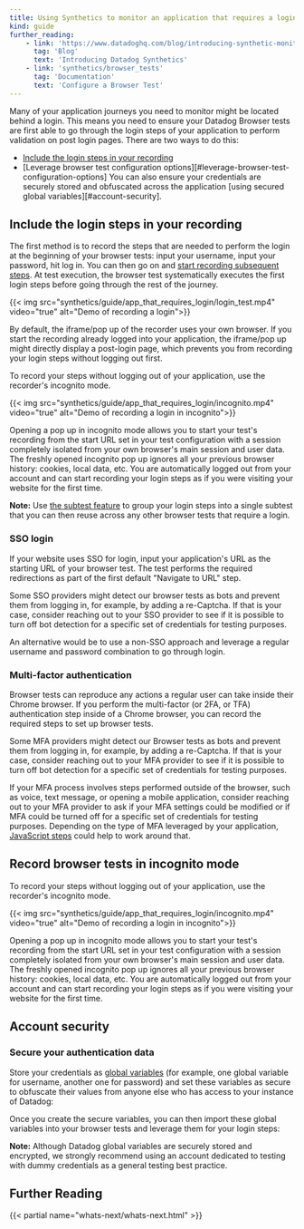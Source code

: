 ```yaml
---
title: Using Synthetics to monitor an application that requires a login
kind: guide
further_reading:
    - link: 'https://www.datadoghq.com/blog/introducing-synthetic-monitoring/'
      tag: 'Blog'
      text: 'Introducing Datadog Synthetics'
    - link: 'synthetics/browser_tests'
      tag: 'Documentation'
      text: 'Configure a Browser Test'
---
```


Many of your application journeys you need to monitor might be located behind a login. This means you need to ensure your Datadog Browser tests are first able to go through the login steps of your application to perform validation on post login pages. There are two ways to do this:

- [Include the login steps in your recording](#include-the-login-in-your-recording)
- [Leverage browser test configuration options][#leverage-browser-test-configuration-options]
You can also ensure your credentials are securely stored and obfuscated across the application [using secured global variables][#account-security].
## Include the login steps in your recording

The first method is to record the steps that are needed to perform the login at the beginning of your browser tests: input your username, input your password, hit log in. You can then go on and [start recording subsequent steps][1].
At test execution, the browser test systematically executes the first login steps before going through the rest of the journey.

{{< img src="synthetics/guide/app_that_requires_login/login_test.mp4" video="true" alt="Demo of recording a login">}}

By default, the iframe/pop up of the recorder uses your own browser. If you start the recording already logged into your application, the iframe/pop up might directly display a post-login page, which prevents you from recording your login steps without logging out first.

To record your steps without logging out of your application, use the recorder's incognito mode.

{{< img src="synthetics/guide/app_that_requires_login/incognito.mp4" video="true" alt="Demo of recording a login in incognito">}}

Opening a pop up in incognito mode allows you to start your test's recording from the start URL set in your test configuration with a session completely isolated from your own browser's main session and user data. The freshly opened incognito pop up ignores all your previous browser history: cookies, local data, etc. You are automatically logged out from your account and can start recording your login steps as if you were visiting your website for the first time.

**Note:** Use [the subtest feature][2] to group your login steps into a single subtest that you can then reuse across any other browser tests that require a login.

### SSO login

If your website uses SSO for login, input your application's URL as the starting URL of your browser test. The test performs the required redirections as part of the first default "Navigate to URL" step.

Some SSO providers might detect our browser tests as bots and prevent them from logging in, for example, by adding a re-Captcha. If that is your case, consider reaching out to your SSO provider to see if it is possible to turn off bot detection for a specific set of credentials for testing purposes.

An alternative would be to use a non-SSO approach and leverage a regular username and password combination to go through login.

### Multi-factor authentication

Browser tests can reproduce any actions a regular user can take inside their Chrome browser. If you perform the multi-factor (or 2FA, or TFA) authentication step inside of a Chrome browser, you can record the required steps to set up browser tests. 

Some MFA providers might detect our Browser tests as bots and prevent them from logging in, for example, by adding a re-Captcha. If that is your case, consider reaching out to your MFA provider to see if it is possible to turn off bot detection for a specific set of credentials for testing purposes.

If your MFA process involves steps performed outside of the browser, such as voice, text message, or opening a mobile application, consider reaching out to your MFA provider to ask if your MFA settings could be modified or if MFA could be turned off for a specific set of credentials for testing purposes.
Depending on the type of MFA leveraged by your application, [JavaScript steps][3] could help to work around that.

## Record browser tests in incognito mode

To record your steps without logging out of your application, use the recorder's incognito mode.

{{< img src="synthetics/guide/app_that_requires_login/incognito.mp4" video="true" alt="Demo of recording a login in incognito">}}

Opening a pop up in incognito mode allows you to start your test's recording from the start URL set in your test configuration with a session completely isolated from your own browser's main session and user data. The freshly opened incognito pop up ignores all your previous browser history: cookies, local data, etc. You are automatically logged out from your account and can start recording your login steps as if you were visiting your website for the first time.

## Account security

### Secure your authentication data

Store your credentials as [global variables][4] (for example, one global variable for username, another one for password) and  set these variables as secure to obfuscate their values from anyone else who has access to your instance of Datadog:

Once you create the secure variables, you can then import these global variables into your browser tests and leverage them for your login steps: 

**Note:** Although Datadog global variables are securely stored and encrypted, we strongly recommend using an account dedicated to testing with dummy credentials as a general testing best practice.

## Further Reading

{{< partial name="whats-next/whats-next.html" >}}

[1]: /synthetics/browser_tests/actions/
[2]: /synthetics/browser_tests/actions/#subtests
[3]: /synthetics/browser_tests/actions/#test-your-ui-with-custom-javascript
[4]: /synthetics/settings/?tab=specifyvalue#global-variables
